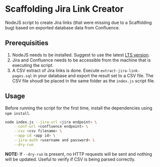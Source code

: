 # Scaffolding Jira Link Creator

NodeJS script to create Jira links (that were missing due to a Scaffolding bug) based on exported database data from Confluence.

## Prerequisities

1. NodeJS needs to be installed. Suggest to use the latest [LTS version](https://nodejs.org/en/).
2. Jira and Confluence needs to be accessible from the machine that is executing the script.
3. A CSV extract of Jira links is done. Execute `extract-jira-link-pages.sql` in your database and export the result set to a CSV file. The CSV file shoudl be placed in the same folder as the `index.js` script file.

## Usage

Before running the script for the first time, install the dependencies using `npm install`.

```sh
node index.js --jira-url <jira endpoint> \
    --conf-url <confluence endpoint> \
    --csv <csv filename> \
    --app-id <app id> \
    --jira-auth <username and password> \
    --dry-run
```
**NOTE:** If `--dry-run` is present, no HTTP requests will be sent and nothing will be updated. Useful to verify if CSV is being parsed correctly.
